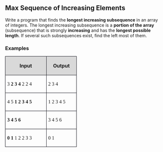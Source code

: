<H2 LANG="bg-BG" CLASS="western"><SPAN LANG="en-US">Max Sequence
	of Increasing Elements</SPAN></H2>

<P STYLE="margin-top: 0.06in">Write a program that finds the <B>longest
increasing subsequence</B> in an array of integers. The longest
increasing subsequence is a <B>portion of the array</B> (subsequence)
that is strongly <B>increasing</B> and has the <B>longest possible
length</B>. If several such subsequences exist, find the left most of
them.</P>
<H3 CLASS="western">Examples</H3>
<TABLE WIDTH=225 CELLPADDING=4 CELLSPACING=0>
	<COL WIDTH=121>
	<COL WIDTH=86>
	<TR VALIGN=TOP>
		<TD WIDTH=121 BGCOLOR="#d9d9d9" STYLE="border: 1px solid #00000a; padding-top: 0.04in; padding-bottom: 0.04in; padding-left: 0.06in; padding-right: 0.06in">
			<P ALIGN=CENTER><B>Input</B></P>
		</TD>
		<TD WIDTH=86 BGCOLOR="#d9d9d9" STYLE="border: 1px solid #00000a; padding-top: 0.04in; padding-bottom: 0.04in; padding-left: 0.06in; padding-right: 0.06in">
			<P ALIGN=CENTER><B>Output</B></P>
		</TD>
	</TR>
	<TR>
		<TD WIDTH=121 STYLE="border: 1px solid #00000a; padding-top: 0.04in; padding-bottom: 0.04in; padding-left: 0.06in; padding-right: 0.06in">
			<P><FONT FACE="Consolas, serif">3 </FONT><FONT FACE="Consolas, serif"><B>2
			3 4</B></FONT><FONT FACE="Consolas, serif"> 2 2 4</FONT></P>
		</TD>
		<TD WIDTH=86 STYLE="border: 1px solid #00000a; padding-top: 0.04in; padding-bottom: 0.04in; padding-left: 0.06in; padding-right: 0.06in">
			<P><FONT FACE="Consolas, serif">2 3 4</FONT></P>
		</TD>
	</TR>
	<TR>
		<TD WIDTH=121 STYLE="border: 1px solid #00000a; padding-top: 0.04in; padding-bottom: 0.04in; padding-left: 0.06in; padding-right: 0.06in">
			<P><FONT FACE="Consolas, serif">4 5 </FONT><FONT FACE="Consolas, serif"><B>1
			2 3 4 5</B></FONT></P>
		</TD>
		<TD WIDTH=86 STYLE="border: 1px solid #00000a; padding-top: 0.04in; padding-bottom: 0.04in; padding-left: 0.06in; padding-right: 0.06in">
			<P><FONT FACE="Consolas, serif">1 2 3 4 5</FONT></P>
		</TD>
	</TR>
	<TR>
		<TD WIDTH=121 STYLE="border: 1px solid #00000a; padding-top: 0.04in; padding-bottom: 0.04in; padding-left: 0.06in; padding-right: 0.06in">
			<P><FONT FACE="Consolas, serif"><B>3 4 5 6</B></FONT></P>
		</TD>
		<TD WIDTH=86 STYLE="border: 1px solid #00000a; padding-top: 0.04in; padding-bottom: 0.04in; padding-left: 0.06in; padding-right: 0.06in">
			<P><FONT FACE="Consolas, serif">3 4 5 6</FONT></P>
		</TD>
	</TR>
	<TR>
		<TD WIDTH=121 STYLE="border: 1px solid #00000a; padding-top: 0.04in; padding-bottom: 0.04in; padding-left: 0.06in; padding-right: 0.06in">
			<P><FONT FACE="Consolas, serif"><B>0 1 </B></FONT><FONT FACE="Consolas, serif">1
			2 2 3 3</FONT></P>
		</TD>
		<TD WIDTH=86 STYLE="border: 1px solid #00000a; padding-top: 0.04in; padding-bottom: 0.04in; padding-left: 0.06in; padding-right: 0.06in">
			<P><FONT FACE="Consolas, serif">0 1</FONT></P>
		</TD>
	</TR>
</TABLE>